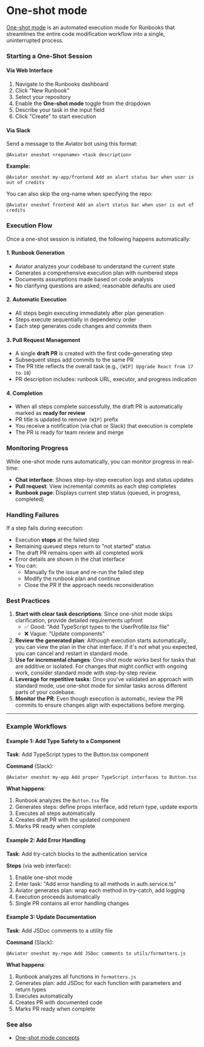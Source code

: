 # One-shot mode

[One-shot mode](../../concepts/one-shot-mode.md) is an automated execution mode for Runbooks that streamlines the entire code modification workflow into a single, uninterrupted process.

### Starting a One-Shot Session

#### **Via Web Interface**

1. Navigate to the Runbooks dashboard
2. Click "New Runbook"
3. Select your repository
4. Enable the **One-shot mode** toggle from the dropdown
5. Describe your task in the input field
6. Click "Create" to start execution

#### **Via Slack**

Send a message to the Aviator bot using this format:

```
@Aviator oneshot <reponame> <task description>
```

**Example:**

```
@Aviator oneshot my-app/frontend Add an alert status bar when user is out of credits
```

You can also skip the org-name when specifying the repo:

```
@Aviator oneshot frontend Add an alert status bar when user is out of credits
```

### Execution Flow

Once a one-shot session is initiated, the following happens automatically:

#### **1. Runbook Generation**

* Aviator analyzes your codebase to understand the current state
* Generates a comprehensive execution plan with numbered steps
* Documents assumptions made based on code analysis
* No clarifying questions are asked; reasonable defaults are used

#### **2. Automatic Execution**

* All steps begin executing immediately after plan generation
* Steps execute sequentially in dependency order
* Each step generates code changes and commits them

#### **3. Pull Request Management**

* A single **draft PR** is created with the first code-generating step
* Subsequent steps add commits to the same PR
* The PR title reflects the overall task (e.g., `[WIP] Upgrade React from 17 to 18`)
* PR description includes: runbook URL, executor, and progress indication

#### **4. Completion**

* When all steps complete successfully, the draft PR is automatically marked as **ready for review**
* PR title is updated to remove `[WIP]` prefix
* You receive a notification (via chat or Slack) that execution is complete
* The PR is ready for team review and merge

### Monitoring Progress

While one-shot mode runs automatically, you can monitor progress in real-time:

* **Chat interface**: Shows step-by-step execution logs and status updates
* **Pull request**: View incremental commits as each step completes
* **Runbook page**: Displays current step status (queued, in progress, completed)

### Handling Failures

If a step fails during execution:

* Execution **stops** at the failed step
* Remaining queued steps return to "not started" status
* The draft PR remains open with all completed work
* Error details are shown in the chat interface
* You can:
  * Manually fix the issue and re-run the failed step
  * Modify the runbook plan and continue
  * Close the PR if the approach needs reconsideration

### Best Practices

1. **Start with clear task descriptions**: Since one-shot mode skips clarification, provide detailed requirements upfront
   * ✅ Good: "Add TypeScript types to the UserProfile.tsx file"
   * ❌ Vague: "Update components"
2. **Review the generated plan**: Although execution starts automatically, you can view the plan in the chat interface. If it's not what you expected, you can cancel and restart in standard mode.
3. **Use for incremental changes**: One-shot mode works best for tasks that are additive or isolated. For changes that might conflict with ongoing work, consider standard mode with step-by-step review.
4. **Leverage for repetitive tasks**: Once you've validated an approach with standard mode, use one-shot mode for similar tasks across different parts of your codebase.
5. **Monitor the PR**: Even though execution is automatic, review the PR commits to ensure changes align with expectations before merging.

***

### Example Workflows

#### Example 1: Add Type Safety to a Component

**Task**: Add TypeScript types to the Button.tsx component

**Command** (Slack):

```
@Aviator oneshot my-app Add proper TypeScript interfaces to Button.tsx
```

**What happens**:

1. Runbook analyzes the `Button.tsx` file
2. Generates steps: define props interface, add return type, update exports
3. Executes all steps automatically
4. Creates draft PR with the updated component
5. Marks PR ready when complete

#### Example 2: Add Error Handling

**Task**: Add try-catch blocks to the authentication service

**Steps** (via web interface):

1. Enable one-shot mode
2. Enter task: "Add error handling to all methods in auth.service.ts"
3. Aviator generates plan: wrap each method in try-catch, add logging
4. Execution proceeds automatically
5. Single PR contains all error handling changes

#### Example 3: Update Documentation

**Task**: Add JSDoc comments to a utility file

**Command** (Slack):

```
@Aviator oneshot my-repo Add JSDoc comments to utils/formatters.js
```

**What happens**:

1. Runbook analyzes all functions in `formatters.js`
2. Generates plan: add JSDoc for each function with parameters and return types
3. Executes automatically
4. Creates PR with documented code
5. Marks PR ready when complete

### See also

* [One-shot mode concepts](../../concepts/one-shot-mode.md)
